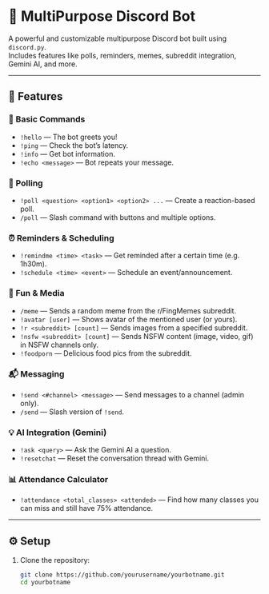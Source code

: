 # 🤖 MultiPurpose Discord Bot

A powerful and customizable multipurpose Discord bot built using `discord.py`.  
Includes features like polls, reminders, memes, subreddit integration, Gemini AI, and more.

---

## 🚀 Features

### 🎯 Basic Commands
- `!hello` — The bot greets you!
- `!ping` — Check the bot’s latency.
- `!info` — Get bot information.
- `!echo <message>` — Bot repeats your message.

### 📝 Polling
- `!poll <question> <option1> <option2> ...` — Create a reaction-based poll.
- `/poll` — Slash command with buttons and multiple options.

### ⏰ Reminders & Scheduling
- `!remindme <time> <task>` — Get reminded after a certain time (e.g. 1h30m).
- `!schedule <time> <event>` — Schedule an event/announcement.

### 🎨 Fun & Media
- `/meme` — Sends a random meme from the r/FingMemes subreddit.
- `!avatar [user]` — Shows avatar of the mentioned user (or yours).
- `!r <subreddit> [count]` — Sends images from a specified subreddit.
- `!nsfw <subreddit> [count]` — Sends NSFW content (image, video, gif) in NSFW channels only.
- `!foodporn` — Delicious food pics from the subreddit.

### 📬 Messaging
- `!send <#channel> <message>` — Send messages to a channel (admin only).
- `/send` — Slash version of `!send`.

### 💡 AI Integration (Gemini)
- `!ask <query>` — Ask the Gemini AI a question.
- `!resetchat` — Reset the conversation thread with Gemini.

### 📊 Attendance Calculator
- `!attendance <total_classes> <attended>` — Find how many classes you can miss and still have 75% attendance.

---

## ⚙️ Setup

1. Clone the repository:
   ```bash
   git clone https://github.com/yourusername/yourbotname.git
   cd yourbotname
